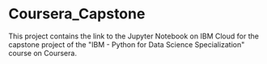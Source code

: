 # Coursera_Capstone
This project contains the link to the Jupyter Notebook on IBM Cloud for the capstone project of the "IBM - Python for Data Science Specialization" course on Coursera.
